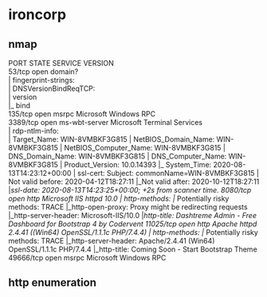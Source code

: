 # ironcorp



## nmap

PORT      STATE SERVICE       VERSION                                                                                                                                    
53/tcp    open  domain?                                                                                                                                                  
| fingerprint-strings:                                                                                                                                                   
|   DNSVersionBindReqTCP:                                                                                                                                                
|     version                                                                                                                                                            
|_    bind                                                                                                                                                               
135/tcp   open  msrpc         Microsoft Windows RPC                                                                                                                      
3389/tcp  open  ms-wbt-server Microsoft Terminal Services                                                                                                                
| rdp-ntlm-info:                                                                                                                                                         
|   Target_Name: WIN-8VMBKF3G815
|   NetBIOS_Domain_Name: WIN-8VMBKF3G815
|   NetBIOS_Computer_Name: WIN-8VMBKF3G815 
|   DNS_Domain_Name: WIN-8VMBKF3G815
|   DNS_Computer_Name: WIN-8VMBKF3G815
|   Product_Version: 10.0.14393
|_  System_Time: 2020-08-13T14:23:12+00:00 
| ssl-cert: Subject: commonName=WIN-8VMBKF3G815
| Not valid before: 2020-04-12T18:27:11
|_Not valid after:  2020-10-12T18:27:11
|_ssl-date: 2020-08-13T14:23:25+00:00; +2s from scanner time.
8080/tcp  open  http          Microsoft IIS httpd 10.0
| http-methods: 
|_  Potentially risky methods: TRACE
|_http-open-proxy: Proxy might be redirecting requests
|_http-server-header: Microsoft-IIS/10.0
|_http-title: Dashtreme Admin - Free Dashboard for Bootstrap 4 by Codervent
11025/tcp open  http          Apache httpd 2.4.41 ((Win64) OpenSSL/1.1.1c PHP/7.4.4) 
| http-methods: 
|_  Potentially risky methods: TRACE
|_http-server-header: Apache/2.4.41 (Win64) OpenSSL/1.1.1c PHP/7.4.4
|_http-title: Coming Soon - Start Bootstrap Theme
49666/tcp open  msrpc         Microsoft Windows RPC





## http enumeration

